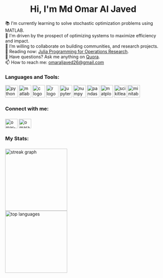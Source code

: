 <h1 align="center">Hi, I'm Md Omar Al Javed</h1>


<p align="left">
  📚 I'm currently learning to solve stochastic optimization problems using MATLAB.<br>
  🎯 I'm driven by the prospect of optimizing systems to maximize efficiency and impact.<br>
  👯 I’m willing to collaborate on building communities, and research projects.<br>
  📖 Reading now: <a href="https://www.softcover.io/read/7b8eb7d0/juliabook2/">Julia Programming for Operations Research</a>.<br>
  💬 Have questions? Ask me anything on <a href="https://www.quora.com/profile/Omar-Al-Javed">Quora</a>.<br>
  📫 How to reach me: <a href="mailto:omaraljaved26@gmail.com">omaraljaved26@gmail.com</a>
</p>



###
<h3 align="left">Languages and Tools:</h3>
<div align="left">
  <img src="https://cdn.jsdelivr.net/gh/devicons/devicon/icons/python/python-original.svg" height="40" alt="python logo" />
  <img src="https://cdn.jsdelivr.net/gh/devicons/devicon/icons/matlab/matlab-original.svg" height="40" alt="matlab logo" />
  <img src="https://cdn.jsdelivr.net/gh/devicons/devicon/icons/c/c-original.svg" height="40" alt="c logo" />
  <img src="https://cdn.jsdelivr.net/gh/devicons/devicon/icons/r/r-original.svg" height="40" alt="r logo" />
  <img src="https://cdn.jsdelivr.net/gh/devicons/devicon/icons/jupyter/jupyter-original.svg" height="40" alt="jupyter logo" />
  <img src="https://cdn.jsdelivr.net/gh/devicons/devicon/icons/numpy/numpy-original.svg" height="40" alt="numpy logo" />
  <img src="https://cdn.jsdelivr.net/gh/devicons/devicon/icons/pandas/pandas-original.svg" height="40" alt="pandas logo" />
  <img src="https://cdn.jsdelivr.net/gh/devicons/devicon@latest/icons/matplotlib/matplotlib-original.svg" height="40" alt="matplotlib logo" />
  <img src="https://cdn.jsdelivr.net/gh/devicons/devicon@latest/icons/scikitlearn/scikitlearn-original.svg" height="40" alt="scikitlearn logo" />
  <img src="https://cdn.jsdelivr.net/gh/devicons/devicon/icons/minitab/minitab-original.svg" height="40" alt="minitab logo" />
</div>



<h3 align="left">Connect with me:</h3>

###

<p align="left">
<a href="https://linkedin.com/in/omar-al-javed" target="blank"><img align="center" src="https://raw.githubusercontent.com/rahuldkjain/github-profile-readme-generator/master/src/images/icons/Social/linked-in-alt.svg" alt="omar-al-javed" height="30" width="40" /></a>
<a href="https://twitter.com/omaraljaved" target="blank"><img align="center" src="https://raw.githubusercontent.com/rahuldkjain/github-profile-readme-generator/master/src/images/icons/Social/twitter.svg" alt="omaraljaved" height="30" width="40" /></a>
</p>

###

###

<h3 align="left">My Stats:</h3>

###

<div align="left">
  <img src="https://streak-stats.demolab.com?user=omaraljaved&locale=en&mode=daily&theme=default&hide_border=true&border_radius=5&order=3" height="200" alt="streak graph" />
</div>

<div align="left">
  <img src="https://github-readme-stats.vercel.app/api/top-langs/?username=omaraljaved&layout=compact&theme=default&hide_border=true&border_radius=5" height="200" alt="top languages" />
</div>

###

